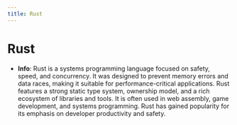 ```yaml
---
title: Rust
---
```


# Rust
- **Info**:
Rust is a systems programming language focused on safety, speed, and concurrency. It was designed to prevent memory errors and data races, making it suitable for performance-critical applications. Rust features a strong static type system, ownership model, and a rich ecosystem of libraries and tools. It is often used in web assembly, game development, and systems programming. Rust has gained popularity for its emphasis on developer productivity and safety.